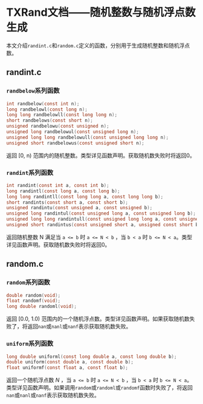 # TXRand文档——随机整数与随机浮点数生成

本文介绍`randint.c`和`random.c`定义的函数，分别用于生成随机整数和随机浮点数。



## randint.c

### `randbelow`系列函数

```c
int randbelow(const int n);
long randbelowl(const long n);
long long randbelowll(const long long n);
short randbelows(const short n);
unsigned randbelowu(const unsigned n);
unsigned long randbelowul(const unsigned long n);
unsigned long long randbelowull(const unsigned long long n);
unsigned short randbelowus(const unsigned short n);
```

返回 [0, n) 范围内的随机整数。类型详见函数声明。获取随机数失败时将返回0<!--并将全局变量`txrand_fail`设为非零值`-->。

### `randint`系列函数

```c
int randint(const int a, const int b);
long randintl(const long a, const long b);
long long randintll(const long long a, const long long b);
short randints(const short a, const short b);
unsigned randintu(const unsigned a, const unsigned b);
unsigned long randintul(const unsigned long a, const unsigned long b);
unsigned long long randintull(const unsigned long long a, const unsigned long long b);
unsigned short randintus(const unsigned short a, unsigned const short b);
```

返回随机整数 N 满足当 `a <= b` 时 `a <= N < b` ，当 `b < a` 时 `b <= N < a`。类型详见函数声明。获取随机数失败时将返回0<!--并将全局变量`txrand_fail`设为非零值`-->。

## random.c

### `random`系列函数

```c
double random(void);
float randomf(void);
long double randoml(void);
```

返回 [0.0, 1.0) 范围内的一个随机浮点数。类型详见函数声明。如果获取随机数失败了，将返回`nan`或`nanl`或`nanf`表示获取随机数失败<!--并将全局变量`txrand_fail`设为非零值`-->。

### `uniform`系列函数

```c
long double uniforml(const long double a, const long double b);
double uniform(const double a, const double b);
float uniformf(const float a, const float b);
```

返回一个随机浮点数 *N* ，当 `a <= b` 时 `a <= N < b` ，当 `b < a` 时 `b <= N < a`。类型详见函数声明。如果调用`random`或`randoml`或`randomf`函数时失败了，将返回`nan`或`nanl`或`nanf`表示获取随机数失败<!--并将全局变量`txrand_fail`设为非零值`-->。


